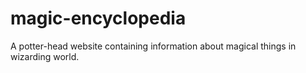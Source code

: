 # magic-encyclopedia
A potter-head website containing information about magical things in wizarding world. 
